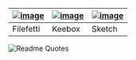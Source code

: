 | [![image](https://github.com/pyrosprites/pyrosprites/assets/90645120/ebd0f136-6ff1-4ace-9ff2-e72c69587d33)](https://github.com/pyrosprites/filefetti) | [![image](https://github.com/pyrosprites/pyrosprites/assets/90645120/22fa914b-a434-4415-b828-70694a9d85a9)](https://github.com/ShyAssassin/Keebox) | [![image](https://github.com/pyrosprites/pyrosprites/assets/90645120/127a0d99-8d4e-499f-b99c-ccbd2a461425)](https://pixelboop.net/sketch/index.html) |
|-----|-----|-----|
| Filefetti | Keebox | Sketch |

![Readme Quotes](https://quotes-github-readme.vercel.app/api?type=horizontal&theme=dark)
